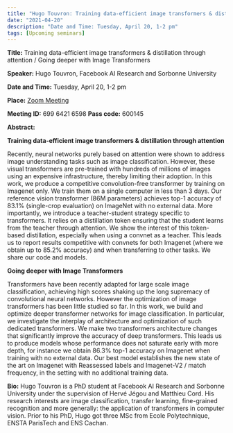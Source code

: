 ```yaml
---
title: "Hugo Touvron: Training data-efficient image transformers & distillation through attention / Going deeper with Image Transformers"
date: "2021-04-20"
description: "Date and Time: Tuesday, April 20, 1-2 pm"
tags: [Upcoming seminars]
---
```


**Title:** Training data-efficient image transformers & distillation through attention / Going deeper with Image Transformers

**Speaker:** Hugo Touvron, Facebook AI Research and Sorbonne University

**Date and Time:** Tuesday, April 20, 1-2 pm

**Place:** [Zoom Meeting](https://kth-se.zoom.us/j/69964216598?pwd=UW5tNHIxZ0wrSER4R3lOVlNaN2U1QT09)

**Meeting ID:** 699 6421 6598       **Pass code:** 600145

**Abstract:** 

**Training data-efficient image transformers & distillation through attention**

Recently, neural networks purely based on attention were shown to address image understanding tasks such as image classification. However, these visual transformers are pre-trained with hundreds of millions of images using an expensive infrastructure, thereby limiting their adoption. 
In this work, we produce a competitive convolution-free transformer by training on Imagenet only. We train them on a single computer in less than 3 days. Our reference vision transformer (86M parameters) achieves top-1 accuracy of 83.1% (single-crop evaluation) on ImageNet with no external data. 
More importantly, we introduce a teacher-student strategy specific to transformers. It relies on a distillation token ensuring that the student learns from the teacher through attention. We show the interest of this token-based distillation, especially when using a convnet as a teacher. This leads us to report results competitive with convnets for both Imagenet (where we obtain up to 85.2% accuracy) and when transferring to other tasks. We share our code and models.
 
**Going deeper with Image Transformers**

Transformers have been recently adapted for large scale image classification, achieving high scores shaking up the long supremacy of convolutional neural networks. However the optimization of image transformers has been little studied so far. In this work, we build and optimize deeper transformer networks for image classification. In particular, we investigate the interplay of architecture and optimization of such dedicated transformers. We make two transformers architecture changes that significantly improve the accuracy of deep transformers. This leads us to produce models whose performance does not saturate early with more depth, for instance we obtain 86.3% top-1 accuracy on Imagenet when training with no external data. Our best model establishes the new state of the art on Imagenet with Reassessed labels and Imagenet-V2 / match frequency, in the setting with no additional training data.

**Bio:** Hugo Touvron is a PhD student at Facebook AI Research and Sorbonne University under the supervision of Hervé Jégou and Matthieu Cord. His research interests are image classification, transfer learning, fine-grained recognition and more generally: the application of transformers in computer vision. Prior to his PhD, Hugo got three MSc from Ecole Polytechnique, ENSTA ParisTech and ENS Cachan.